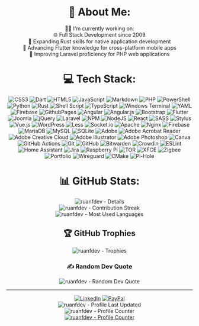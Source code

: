 <div align="center">

# 💫 About Me:
👨‍💻 I'm currently working on:<br>🌐 Full Stack Development since 2009<br>🦀 Expanding Rust skills for native application development<br>📱 Advancing Flutter knowledge for cross-platform mobile apps<br>🧰 Improving Laravel proficiency for PHP web applications

# 💻 Tech Stack:
![CSS3](https://img.shields.io/badge/css3-%231572B6.svg?style=flat&logo=css3&logoColor=white) ![Dart](https://img.shields.io/badge/dart-%230175C2.svg?style=flat&logo=dart&logoColor=white) ![HTML5](https://img.shields.io/badge/html5-%23E34F26.svg?style=flat&logo=html5&logoColor=white) ![JavaScript](https://img.shields.io/badge/javascript-%23323330.svg?style=flat&logo=javascript&logoColor=%23F7DF1E) ![Markdown](https://img.shields.io/badge/markdown-%23000000.svg?style=flat&logo=markdown&logoColor=white) ![PHP](https://img.shields.io/badge/php-%23777BB4.svg?style=flat&logo=php&logoColor=white) ![PowerShell](https://img.shields.io/badge/PowerShell-%235391FE.svg?style=flat&logo=powershell&logoColor=white) ![Python](https://img.shields.io/badge/python-3670A0?style=flat&logo=python&logoColor=ffdd54) ![Rust](https://img.shields.io/badge/rust-%23000000.svg?style=flat&logo=rust&logoColor=white) ![Shell Script](https://img.shields.io/badge/shell_script-%23121011.svg?style=flat&logo=gnu-bash&logoColor=white) ![TypeScript](https://img.shields.io/badge/typescript-%23007ACC.svg?style=flat&logo=typescript&logoColor=white) ![Windows Terminal](https://img.shields.io/badge/Windows%20Terminal-%234D4D4D.svg?style=flat&logo=windows-terminal&logoColor=white) ![YAML](https://img.shields.io/badge/yaml-%23ffffff.svg?style=flat&logo=yaml&logoColor=151515) ![Firebase](https://img.shields.io/badge/firebase-%23039BE5.svg?style=flat&logo=firebase) ![GithubPages](https://img.shields.io/badge/github%20pages-121013?style=flat&logo=github&logoColor=white) ![Angular](https://img.shields.io/badge/angular-%23DD0031.svg?style=flat&logo=angular&logoColor=white) ![Angular.js](https://img.shields.io/badge/angular.js-%23E23237.svg?style=flat&logo=angularjs&logoColor=white) ![Bootstrap](https://img.shields.io/badge/bootstrap-%238511FA.svg?style=flat&logo=bootstrap&logoColor=white) ![Flutter](https://img.shields.io/badge/Flutter-%2302569B.svg?style=flat&logo=Flutter&logoColor=white) ![Joomla](https://img.shields.io/badge/joomla-%235091CD.svg?style=flat&logo=joomla&logoColor=white) ![jQuery](https://img.shields.io/badge/jquery-%230769AD.svg?style=flat&logo=jquery&logoColor=white) ![Laravel](https://img.shields.io/badge/laravel-%23FF2D20.svg?style=flat&logo=laravel&logoColor=white) ![NPM](https://img.shields.io/badge/NPM-%23CB3837.svg?style=flat&logo=npm&logoColor=white) ![NodeJS](https://img.shields.io/badge/node.js-6DA55F?style=flat&logo=node.js&logoColor=white) ![React](https://img.shields.io/badge/react-%2320232a.svg?style=flat&logo=react&logoColor=%2361DAFB) ![SASS](https://img.shields.io/badge/SASS-hotpink.svg?style=flat&logo=SASS&logoColor=white) ![Stylus](https://img.shields.io/badge/stylus-%23ff6347.svg?style=flat&logo=stylus&logoColor=white) ![Vue.js](https://img.shields.io/badge/vue.js-%2335495e.svg?style=flat&logo=vuedotjs&logoColor=%234FC08D) ![WordPress](https://img.shields.io/badge/WordPress-%23117AC9.svg?style=flat&logo=WordPress&logoColor=white) ![Less](https://img.shields.io/badge/less-2B4C80?style=flat&logo=less&logoColor=white) ![Socket.io](https://img.shields.io/badge/Socket.io-black?style=flat&logo=socket.io&badgeColor=010101) ![Apache](https://img.shields.io/badge/apache-%23D42029.svg?style=flat&logo=apache&logoColor=white) ![Nginx](https://img.shields.io/badge/nginx-%23009639.svg?style=flat&logo=nginx&logoColor=white) ![Firebase](https://img.shields.io/badge/firebase-a08021?style=flat&logo=firebase&logoColor=ffcd34) ![MariaDB](https://img.shields.io/badge/MariaDB-003545?style=flat&logo=mariadb&logoColor=white) ![MySQL](https://img.shields.io/badge/mysql-4479A1.svg?style=flat&logo=mysql&logoColor=white) ![SQLite](https://img.shields.io/badge/sqlite-%2307405e.svg?style=flat&logo=sqlite&logoColor=white) ![Adobe](https://img.shields.io/badge/adobe-%23FF0000.svg?style=flat&logo=adobe&logoColor=white) ![Adobe Acrobat Reader](https://img.shields.io/badge/Adobe%20Acrobat%20Reader-EC1C24.svg?style=flat&logo=Adobe%20Acrobat%20Reader&logoColor=white) ![Adobe Creative Cloud](https://img.shields.io/badge/Adobe%20Creative%20Cloud-DA1F26.svg?style=flat&logo=Adobe%20Creative%20Cloud&logoColor=white) ![Adobe Illustrator](https://img.shields.io/badge/adobe%20illustrator-%23FF9A00.svg?style=flat&logo=adobe%20illustrator&logoColor=white) ![Adobe Photoshop](https://img.shields.io/badge/adobe%20photoshop-%2331A8FF.svg?style=flat&logo=adobe%20photoshop&logoColor=white) ![Canva](https://img.shields.io/badge/Canva-%2300C4CC.svg?style=flat&logo=Canva&logoColor=white) ![GitHub Actions](https://img.shields.io/badge/github%20actions-%232671E5.svg?style=flat&logo=githubactions&logoColor=white) ![Git](https://img.shields.io/badge/git-%23F05033.svg?style=flat&logo=git&logoColor=white) ![GitHub](https://img.shields.io/badge/github-%23121011.svg?style=flat&logo=github&logoColor=white) ![Bitwarden](https://img.shields.io/badge/bitwarden-%23175DDC.svg?style=flat&logo=bitwarden&logoColor=white) ![Crowdin](https://img.shields.io/badge/Crowdin-2E3340.svg?style=flat&logo=Crowdin&logoColor=white) ![ESLint](https://img.shields.io/badge/ESLint-4B3263?style=flat&logo=eslint&logoColor=white) ![Home Assistant](https://img.shields.io/badge/home%20assistant-%2341BDF5.svg?style=flat&logo=home-assistant&logoColor=white) ![Jira](https://img.shields.io/badge/jira-%230A0FFF.svg?style=flat&logo=jira&logoColor=white) ![Raspberry Pi](https://img.shields.io/badge/-RaspberryPi-C51A4A?style=flat&logo=Raspberry-Pi) ![TOR](https://img.shields.io/badge/tor-%237E4798.svg?style=flat&logo=tor-project&logoColor=white) ![XFCE](https://img.shields.io/badge/XFCE-%232284F2.svg?style=flat&logo=xfce&logoColor=white) ![Zigbee](https://img.shields.io/badge/zigbee-%23EB0443.svg?style=flat&logo=zigbee&logoColor=white) ![Portfolio](https://img.shields.io/badge/Portfolio-%23000000.svg?style=flat&logo=firefox&logoColor=#FF7139) ![Wireguard](https://img.shields.io/badge/wireguard-%2388171A.svg?style=flat&logo=wireguard&logoColor=white) ![CMake](https://img.shields.io/badge/CMake-%23008FBA.svg?style=flat&logo=cmake&logoColor=white) ![Pi-Hole](https://img.shields.io/badge/pihole-%2396060C.svg?style=flat&logo=pi-hole&logoColor=white)

# 📊 GitHub Stats:
![ruanfdev - Details](http://github-profile-summary-cards.vercel.app/api/cards/profile-details?username=ruanfdev&theme=tokyonight)
<br>
![ruanfdev - Contribution Streak](https://github-readme-streak-stats.herokuapp.com/?user=ruanfdev&theme=catppuccin_mocha&hide_border=true)
<br>
![ruanfdev - Most Used Languages](https://github-readme-stats.vercel.app/api/top-langs/?username=ruanfdev&theme=catppuccin_mocha&hide_border=true&include_all_commits=true&count_private=true&layout=compact)

## 🏆 GitHub Trophies
![ruanfdev - Trophies](https://github-profile-trophy.vercel.app/?username=ruanfdev&theme=tokyonight&no-frame=true&no-bg=false&margin-w=4)

### ✍️ Random Dev Quote
![ruanfdev - Random Dev Quote](https://quotes-github-readme.vercel.app/api?type=horizontal&theme=tokyonight)

---

[![LinkedIn](https://img.shields.io/badge/LinkedIn-%230077B5.svg?logo=linkedin&logoColor=white&style=flat)](https://linkedin.com/in/ruanfdev)
[![PayPal](https://img.shields.io/badge/PayPal-00457C?style=flat&logo=paypal&logoColor=white)](https://paypal.me/ruanfdev)
<br>
![ruanfdev - Profile Last Updated](https://img.shields.io/badge/about_last_updated-2024%2F10%2F10-blue?style=flat)
<br>
![ruanfdev - Profile Counter](https://profile-counter.glitch.me/ruanfdev/count.svg)
<br>
[![ruanfdev - Profile Counter](https://visitcount.itsvg.in/api?id=ruanfdev&icon=7&color=8)](https://visitcount.itsvg.in)

</div>
  
<!-- Proudly created with GPRM ( https://gprm.itsvg.in ) -->

